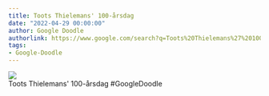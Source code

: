 ```yaml
---
title: Toots Thielemans' 100-årsdag
date: "2022-04-29 00:00:00"
author: Google Doodle
authorlink: https://www.google.com/search?q=Toots%20Thielemans%27%20100-%C3%A5rsdag
tags:
- Google-Doodle
---
```

<img src="https://www.google.com/logos/doodles/2022/toots-thielemans-100th-birthday-6753651837109398.4-l.png" referrerpolicy="no-referrer"><br>Toots Thielemans' 100-årsdag #GoogleDoodle